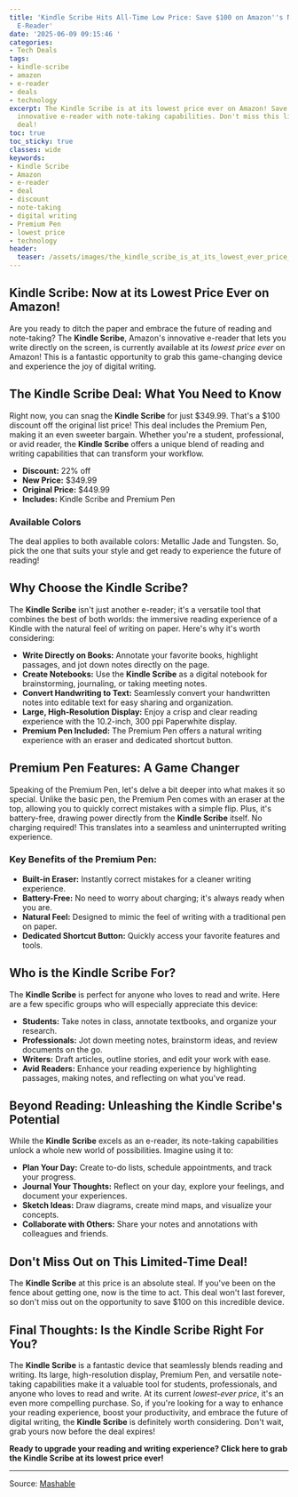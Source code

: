 ```yaml
---
title: 'Kindle Scribe Hits All-Time Low Price: Save $100 on Amazon''s Note-Taking
  E-Reader'
date: '2025-06-09 09:15:46 '
categories:
- Tech Deals
tags:
- kindle-scribe
- amazon
- e-reader
- deals
- technology
excerpt: The Kindle Scribe is at its lowest price ever on Amazon! Save $100 on this
  innovative e-reader with note-taking capabilities. Don't miss this limited-time
  deal!
toc: true
toc_sticky: true
classes: wide
keywords:
- Kindle Scribe
- Amazon
- e-reader
- deal
- discount
- note-taking
- digital writing
- Premium Pen
- lowest price
- technology
header:
  teaser: /assets/images/the_kindle_scribe_is_at_its_lowest_ever_price_at_a_20250609091545.png
---
```


## Kindle Scribe: Now at its Lowest Price Ever on Amazon!

Are you ready to ditch the paper and embrace the future of reading and note-taking? The **Kindle Scribe**, Amazon's innovative e-reader that lets you write directly on the screen, is currently available at its *lowest price ever* on Amazon! This is a fantastic opportunity to grab this game-changing device and experience the joy of digital writing.

## The Kindle Scribe Deal: What You Need to Know

Right now, you can snag the **Kindle Scribe** for just $349.99. That's a $100 discount off the original list price! This deal includes the Premium Pen, making it an even sweeter bargain. Whether you're a student, professional, or avid reader, the **Kindle Scribe** offers a unique blend of reading and writing capabilities that can transform your workflow.

*   **Discount:** 22% off
*   **New Price:** $349.99
*   **Original Price:** $449.99
*   **Includes:** Kindle Scribe and Premium Pen

### Available Colors

The deal applies to both available colors: Metallic Jade and Tungsten. So, pick the one that suits your style and get ready to experience the future of reading!

## Why Choose the Kindle Scribe?

The **Kindle Scribe** isn't just another e-reader; it's a versatile tool that combines the best of both worlds: the immersive reading experience of a Kindle with the natural feel of writing on paper. Here's why it's worth considering:

*   **Write Directly on Books:** Annotate your favorite books, highlight passages, and jot down notes directly on the page.
*   **Create Notebooks:** Use the **Kindle Scribe** as a digital notebook for brainstorming, journaling, or taking meeting notes.
*   **Convert Handwriting to Text:** Seamlessly convert your handwritten notes into editable text for easy sharing and organization.
*   **Large, High-Resolution Display:** Enjoy a crisp and clear reading experience with the 10.2-inch, 300 ppi Paperwhite display.
*   **Premium Pen Included:** The Premium Pen offers a natural writing experience with an eraser and dedicated shortcut button.

## Premium Pen Features: A Game Changer

Speaking of the Premium Pen, let's delve a bit deeper into what makes it so special. Unlike the basic pen, the Premium Pen comes with an eraser at the top, allowing you to quickly correct mistakes with a simple flip. Plus, it's battery-free, drawing power directly from the **Kindle Scribe** itself. No charging required! This translates into a seamless and uninterrupted writing experience.

### Key Benefits of the Premium Pen:

*   **Built-in Eraser:** Instantly correct mistakes for a cleaner writing experience.
*   **Battery-Free:** No need to worry about charging; it's always ready when you are.
*   **Natural Feel:** Designed to mimic the feel of writing with a traditional pen on paper.
*   **Dedicated Shortcut Button:** Quickly access your favorite features and tools.

## Who is the Kindle Scribe For?

The **Kindle Scribe** is perfect for anyone who loves to read and write. Here are a few specific groups who will especially appreciate this device:

*   **Students:** Take notes in class, annotate textbooks, and organize your research.
*   **Professionals:** Jot down meeting notes, brainstorm ideas, and review documents on the go.
*   **Writers:** Draft articles, outline stories, and edit your work with ease.
*   **Avid Readers:** Enhance your reading experience by highlighting passages, making notes, and reflecting on what you've read.

## Beyond Reading: Unleashing the Kindle Scribe's Potential

While the **Kindle Scribe** excels as an e-reader, its note-taking capabilities unlock a whole new world of possibilities. Imagine using it to:

*   **Plan Your Day:** Create to-do lists, schedule appointments, and track your progress.
*   **Journal Your Thoughts:** Reflect on your day, explore your feelings, and document your experiences.
*   **Sketch Ideas:** Draw diagrams, create mind maps, and visualize your concepts.
*   **Collaborate with Others:** Share your notes and annotations with colleagues and friends.

## Don't Miss Out on This Limited-Time Deal!

The **Kindle Scribe** at this price is an absolute steal. If you've been on the fence about getting one, now is the time to act. This deal won't last forever, so don't miss out on the opportunity to save $100 on this incredible device.

## Final Thoughts: Is the Kindle Scribe Right For You?

The **Kindle Scribe** is a fantastic device that seamlessly blends reading and writing. Its large, high-resolution display, Premium Pen, and versatile note-taking capabilities make it a valuable tool for students, professionals, and anyone who loves to read and write. At its current *lowest-ever price*, it's an even more compelling purchase. So, if you're looking for a way to enhance your reading experience, boost your productivity, and embrace the future of digital writing, the **Kindle Scribe** is definitely worth considering. Don't wait, grab yours now before the deal expires!

**Ready to upgrade your reading and writing experience? Click here to grab the Kindle Scribe at its lowest price ever!**

---

Source: [Mashable](https://mashable.com/deals/june-9-kindle-scribe-deal)